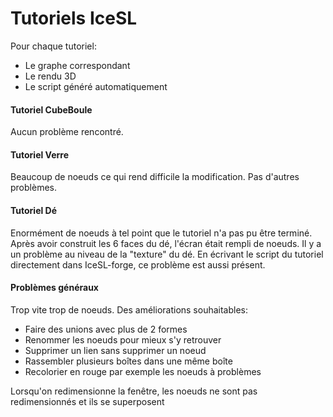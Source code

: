 Tutoriels IceSL
===================
Pour chaque tutoriel: 

* Le graphe correspondant
* Le rendu 3D
* Le script généré automatiquement

#### Tutoriel CubeBoule

Aucun problème rencontré.

#### Tutoriel Verre

Beaucoup de noeuds ce qui rend difficile la modification.
Pas d'autres problèmes.

#### Tutoriel Dé

Enormément de noeuds à tel point que le tutoriel n'a pas pu être terminé.
Après avoir construit les 6 faces du dé, l'écran était rempli de noeuds.
Il y a un problème au niveau de la "texture" du dé.
En écrivant le script du tutoriel directement dans IceSL-forge, ce problème est aussi présent.

#### Problèmes généraux

Trop vite trop de noeuds.
Des améliorations souhaitables:
* Faire des unions avec plus de 2 formes
* Renommer les noeuds pour mieux s'y retrouver
* Supprimer un lien sans supprimer un noeud
* Rassembler plusieurs boîtes dans une même boîte
* Recolorier en rouge par exemple les noeuds à problèmes

Lorsqu'on redimensionne la fenêtre, les noeuds ne sont pas redimensionnés et ils se superposent
